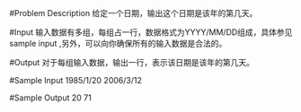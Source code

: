 #Problem Description
    给定一个日期，输出这个日期是该年的第几天。
 

#Input
    输入数据有多组，每组占一行，数据格式为YYYY/MM/DD组成，具体参见sample input ,另外，可以向你确保所有的输入数据是合法的。
 

#Output
    对于每组输入数据，输出一行，表示该日期是该年的第几天。
 

#Sample Input
    1985/1/20
    2006/3/12
 

#Sample Output
    20
    71
